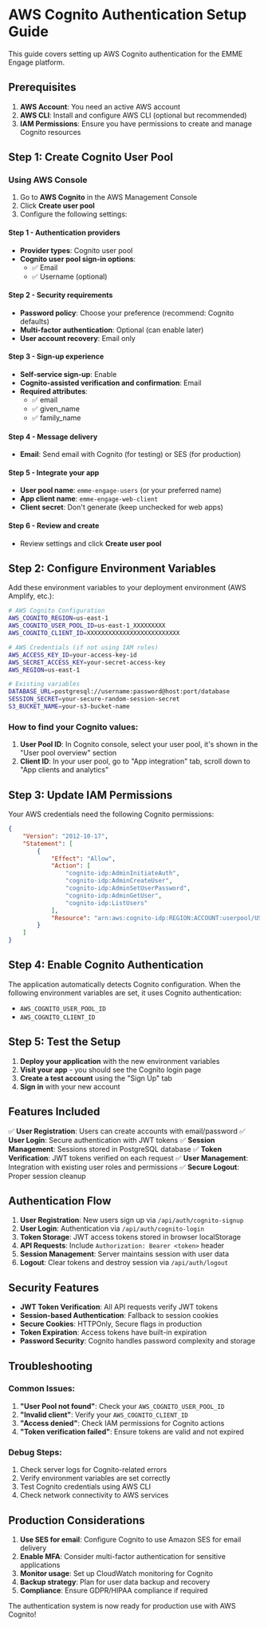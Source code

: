 # AWS Cognito Authentication Setup Guide

This guide covers setting up AWS Cognito authentication for the EMME Engage platform.

## Prerequisites

1. **AWS Account**: You need an active AWS account
2. **AWS CLI**: Install and configure AWS CLI (optional but recommended)
3. **IAM Permissions**: Ensure you have permissions to create and manage Cognito resources

## Step 1: Create Cognito User Pool

### Using AWS Console

1. Go to **AWS Cognito** in the AWS Management Console
2. Click **Create user pool**
3. Configure the following settings:

#### Step 1 - Authentication providers
- **Provider types**: Cognito user pool
- **Cognito user pool sign-in options**: 
  - ✅ Email
  - ✅ Username (optional)

#### Step 2 - Security requirements
- **Password policy**: Choose your preference (recommend: Cognito defaults)
- **Multi-factor authentication**: Optional (can enable later)
- **User account recovery**: Email only

#### Step 3 - Sign-up experience
- **Self-service sign-up**: Enable
- **Cognito-assisted verification and confirmation**: Email
- **Required attributes**: 
  - ✅ email
  - ✅ given_name
  - ✅ family_name

#### Step 4 - Message delivery
- **Email**: Send email with Cognito (for testing) or SES (for production)

#### Step 5 - Integrate your app
- **User pool name**: `emme-engage-users` (or your preferred name)
- **App client name**: `emme-engage-web-client`
- **Client secret**: Don't generate (keep unchecked for web apps)

#### Step 6 - Review and create
- Review settings and click **Create user pool**

## Step 2: Configure Environment Variables

Add these environment variables to your deployment environment (AWS Amplify, etc.):

```bash
# AWS Cognito Configuration
AWS_COGNITO_REGION=us-east-1
AWS_COGNITO_USER_POOL_ID=us-east-1_XXXXXXXXX
AWS_COGNITO_CLIENT_ID=XXXXXXXXXXXXXXXXXXXXXXXXXX

# AWS Credentials (if not using IAM roles)
AWS_ACCESS_KEY_ID=your-access-key-id
AWS_SECRET_ACCESS_KEY=your-secret-access-key
AWS_REGION=us-east-1

# Existing variables
DATABASE_URL=postgresql://username:password@host:port/database
SESSION_SECRET=your-secure-random-session-secret
S3_BUCKET_NAME=your-s3-bucket-name
```

### How to find your Cognito values:

1. **User Pool ID**: In Cognito console, select your user pool, it's shown in the "User pool overview" section
2. **Client ID**: In your user pool, go to "App integration" tab, scroll down to "App clients and analytics"

## Step 3: Update IAM Permissions

Your AWS credentials need the following Cognito permissions:

```json
{
    "Version": "2012-10-17",
    "Statement": [
        {
            "Effect": "Allow",
            "Action": [
                "cognito-idp:AdminInitiateAuth",
                "cognito-idp:AdminCreateUser",
                "cognito-idp:AdminSetUserPassword",
                "cognito-idp:AdminGetUser",
                "cognito-idp:ListUsers"
            ],
            "Resource": "arn:aws:cognito-idp:REGION:ACCOUNT:userpool/USER_POOL_ID"
        }
    ]
}
```

## Step 4: Enable Cognito Authentication

The application automatically detects Cognito configuration. When the following environment variables are set, it uses Cognito authentication:

- `AWS_COGNITO_USER_POOL_ID`
- `AWS_COGNITO_CLIENT_ID`

## Step 5: Test the Setup

1. **Deploy your application** with the new environment variables
2. **Visit your app** - you should see the Cognito login page
3. **Create a test account** using the "Sign Up" tab
4. **Sign in** with your new account

## Features Included

✅ **User Registration**: Users can create accounts with email/password
✅ **User Login**: Secure authentication with JWT tokens
✅ **Session Management**: Sessions stored in PostgreSQL database
✅ **Token Verification**: JWT tokens verified on each request
✅ **User Management**: Integration with existing user roles and permissions
✅ **Secure Logout**: Proper session cleanup

## Authentication Flow

1. **User Registration**: New users sign up via `/api/auth/cognito-signup`
2. **User Login**: Authentication via `/api/auth/cognito-login`
3. **Token Storage**: JWT access tokens stored in browser localStorage
4. **API Requests**: Include `Authorization: Bearer <token>` header
5. **Session Management**: Server maintains session with user data
6. **Logout**: Clear tokens and destroy session via `/api/auth/logout`

## Security Features

- **JWT Token Verification**: All API requests verify JWT tokens
- **Session-based Authentication**: Fallback to session cookies
- **Secure Cookies**: HTTPOnly, Secure flags in production
- **Token Expiration**: Access tokens have built-in expiration
- **Password Security**: Cognito handles password complexity and storage

## Troubleshooting

### Common Issues:

1. **"User Pool not found"**: Check your `AWS_COGNITO_USER_POOL_ID`
2. **"Invalid client"**: Verify your `AWS_COGNITO_CLIENT_ID`
3. **"Access denied"**: Check IAM permissions for Cognito actions
4. **"Token verification failed"**: Ensure tokens are valid and not expired

### Debug Steps:

1. Check server logs for Cognito-related errors
2. Verify environment variables are set correctly
3. Test Cognito credentials using AWS CLI
4. Check network connectivity to AWS services

## Production Considerations

1. **Use SES for email**: Configure Cognito to use Amazon SES for email delivery
2. **Enable MFA**: Consider multi-factor authentication for sensitive applications
3. **Monitor usage**: Set up CloudWatch monitoring for Cognito
4. **Backup strategy**: Plan for user data backup and recovery
5. **Compliance**: Ensure GDPR/HIPAA compliance if required

The authentication system is now ready for production use with AWS Cognito!